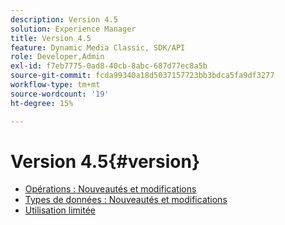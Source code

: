 ```yaml
---
description: Version 4.5
solution: Experience Manager
title: Version 4.5
feature: Dynamic Media Classic, SDK/API
role: Developer,Admin
exl-id: f7eb7775-0ad8-40cb-8abc-687d77ec8a5b
source-git-commit: fcda99340a18d5037157723bb3bdca5fa9df3277
workflow-type: tm+mt
source-wordcount: '19'
ht-degree: 15%

---
```


# Version 4.5{#version}

* [Opérations : Nouveautés et modifications](r-4-5-operations.md)
* [Types de données : Nouveautés et modifications](r-4-5-types.md)
* [Utilisation limitée](r-restricted-use.md)
